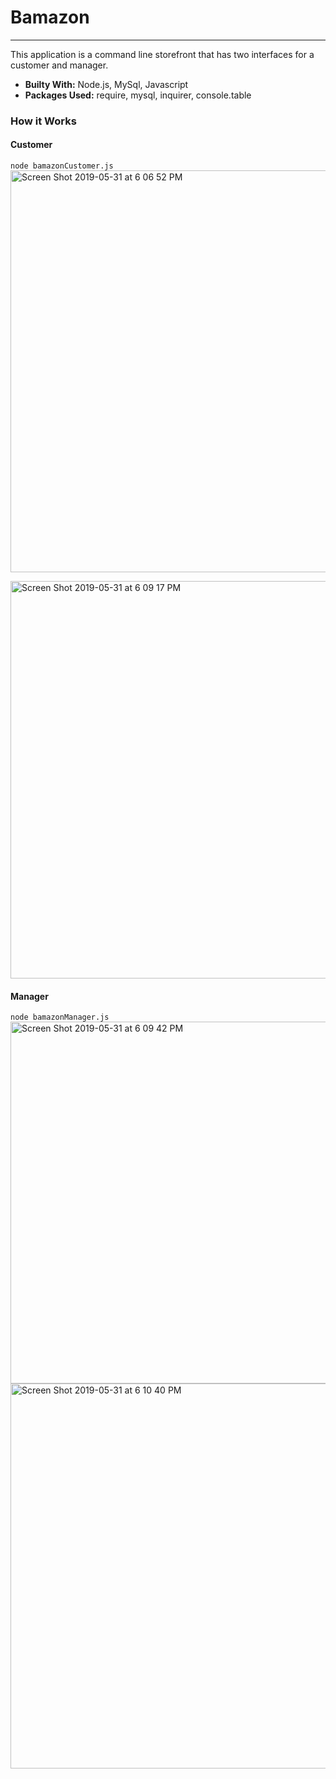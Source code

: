 # Bamazon
---
This application is a command line storefront that has two interfaces for a customer and manager.

- **Builty With:** Node.js, MySql, Javascript
 - **Packages Used:** require, mysql, inquirer, console.table
 
 ### How it Works ###
 
 #### Customer ####
 ```node bamazonCustomer.js```
 <img width="643" alt="Screen Shot 2019-05-31 at 6 06 52 PM" src="https://user-images.githubusercontent.com/46228172/58744224-a4b38c80-83f4-11e9-8c37-8463efa7feec.png">

<img width="636" alt="Screen Shot 2019-05-31 at 6 09 17 PM" src="https://user-images.githubusercontent.com/46228172/58744233-bdbc3d80-83f4-11e9-98b3-a38564b43839.png">

 #### Manager ####
```node bamazonManager.js```
<img width="579" alt="Screen Shot 2019-05-31 at 6 09 42 PM" src="https://user-images.githubusercontent.com/46228172/58744239-c90f6900-83f4-11e9-98d0-402bcbb57a52.png">
<img width="616" alt="Screen Shot 2019-05-31 at 6 10 40 PM" src="https://user-images.githubusercontent.com/46228172/58744247-d3316780-83f4-11e9-80d1-3bc21520094d.png">

